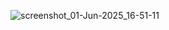 ![screenshot_01-Jun-2025_16-51-11](https://github.com/user-attachments/assets/337b0e41-4833-4112-94cb-fc3b81e5885b)
